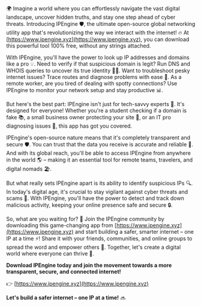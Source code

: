 🌍 Imagine a world where you can effortlessly navigate the vast digital landscape, uncover hidden truths, and stay one step ahead of cyber threats. Introducing IPEngine 🛡️, the ultimate open-source global networking utility app that's revolutionizing the way we interact with the internet! 🔥 At [https://www.ipengine.xyz](https://www.ipengine.xyz), you can download this powerful tool 100% free, without any strings attached.

With IPEngine, you'll have the power to look up IP addresses and domains like a pro 💡. Need to verify if that suspicious domain is legit? Run DNS and WHOIS queries to uncover its true identity 🕵️‍♀️. Want to troubleshoot pesky internet issues? Trace routes and diagnose problems with ease 🔧. As a remote worker, are you tired of dealing with spotty connections? Use IPEngine to monitor your network setup and stay productive 📊.

But here's the best part: IPEngine isn't just for tech-savvy experts 👥. It's designed for everyone! Whether you're a student checking if a domain is fake 📚, a small business owner protecting your site 💼, or an IT pro diagnosing issues 🔧, this app has got you covered.

IPEngine's open-source nature means that it's completely transparent and secure 🛡️. You can trust that the data you receive is accurate and reliable 💯. And with its global reach, you'll be able to access IPEngine from anywhere in the world 🌎 – making it an essential tool for remote teams, travelers, and digital nomads 🏖️.

But what really sets IPEngine apart is its ability to identify suspicious IPs 🔍. In today's digital age, it's crucial to stay vigilant against cyber threats and scams 💸. With IPEngine, you'll have the power to detect and track down malicious activity, keeping your online presence safe and secure 🔒.

So, what are you waiting for? 🤔 Join the IPEngine community by downloading this game-changing app from [https://www.ipengine.xyz](https://www.ipengine.xyz) and start building a safer, smarter internet – one IP at a time ⚡️! Share it with your friends, communities, and online groups to spread the word and empower others 💪. Together, let's create a digital world where everyone can thrive 🌟.

**Download IPEngine today and join the movement towards a more transparent, secure, and connected internet!**

👉 [https://www.ipengine.xyz](https://www.ipengine.xyz)

**Let's build a safer internet – one IP at a time!** 🔜